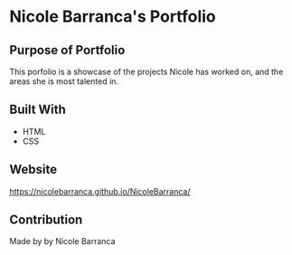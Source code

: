 # Nicole Barranca's Portfolio

## Purpose of Portfolio
This porfolio is a showcase of the projects Nicole has worked on, and the areas she is most talented in.

## Built With
* HTML
* CSS

## Website
https://nicolebarranca.github.io/NicoleBarranca/

## Contribution
Made by by Nicole Barranca
